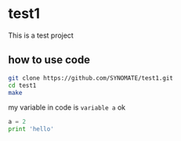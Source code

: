 # test1

This is a test project

## how to use code
```bash
git clone https://github.com/SYNOMATE/test1.git
cd test1
make
```

my variable in code is `variable a` ok

```python
a = 2
print 'hello'
```
